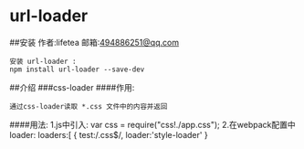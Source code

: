url-loader
===========================
##安装
    作者:lifetea
    邮箱:494886251@qq.com

    安装 url-loader :  
    npm install url-loader --save-dev

##介绍
###css-loader
####作用:
    
    通过css-loader读取 *.css 文件中的内容并返回
####用法:
    1.js中引入:
    var css = require("css!./app.css");
    2.在webpack配置中loader:
    loaders:[
        {
            test:/\.css$/,
            loader:'style-loader'
        }

    